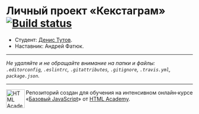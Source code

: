 # Личный проект «Кекстаграм» [![Build status][travis-image]][travis-url]

* Студент: [Денис Тутов](https://up.htmlacademy.ru/javascript/11/user/111677).
* Наставник: Андрей Фатюк.

---

_Не удаляйте и не обращайте внимание на папки и файлы:_<br>
_`.editorconfig`, `.eslintrc`, `.gitattributes`, `.gitignore`, `.travis.yml`, `package.json`._

---

<a href="https://htmlacademy.ru/intensive/javascript"><img align="left" width="50" height="50" title="HTML Academy" src="https://up.htmlacademy.ru/static/img/intensive/javascript/logo-for-github.svg"></a>

Репозиторий создан для обучения на интенсивном онлайн‑курсе «[Базовый JavaScript](https://htmlacademy.ru/intensive/javascript)» от [HTML Academy](https://htmlacademy.ru).

[travis-image]: https://travis-ci.org/htmlacademy-javascript/111677-kekstagram.svg?branch=master
[travis-url]: https://travis-ci.org/htmlacademy-javascript/111677-kekstagram
